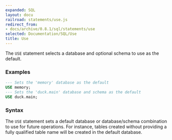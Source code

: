 ```yaml
---
expanded: SQL
layout: docu
railroad: statements/use.js
redirect_from:
- docs/archive/0.8.1/sql/statements/use
selected: Documentation/SQL/Use
title: Use
---
```


The `USE` statement selects a database and optional schema to use as the default.

### Examples
```sql
--- Sets the 'memory' database as the default
USE memory;
--- Sets the 'duck.main' database and schema as the default
USE duck.main;
```

### Syntax
<div id="rrdiagram1"></div>

The `USE` statement sets a default database or database/schema combination to use for
future operations. For instance, tables created without providing a fully qualified
table name will be created in the default database.